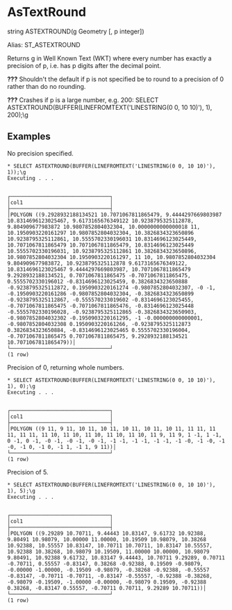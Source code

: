 # AsTextRound #

string ASTEXTROUND(g Geometry [, p integer])

Alias: ST_ASTEXTROUND

Returns g in Well Known Text (WKT) where every number has exactly a precision of p, i.e. has p digits after the decimal point.

**???** Shouldn't the default if p is not specified be to round to a precision of 0 rather than do no rounding.

**???** Crashes if p is a large number, e.g. 200: SELECT ASTEXTROUND(BUFFER(LINEFROMTEXT('LINESTRING(0 0, 10 10)'), 1), 200);\g

## Examples ##

No precision specified.

    * SELECT ASTEXTROUND(BUFFER(LINEFROMTEXT('LINESTRING(0 0, 10 10)'), 1));\g     
    Executing . . .


    ┌────────────────────────────────┐
    │col1                            │
    ├────────────────────────────────┤
    │POLYGON ((9.2928932188134521 10.7071067811865479, 9.4444297669803987 10.8314696123025467, 9.6173165676349122 10.9238795325112878, 9.804909677983872 10.9807852804032304, 10.0000000000000018 11, 10.1950903220161297 10.9807852804032304, 10.3826834323650896 10.9238795325112861, 10.5555702330196031 10.8314696123025449, 10.7071067811865479 10.7071067811865479, 10.8314696123025449 10.5555702330196031, 10.9238795325112861 10.3826834323650896, 10.9807852804032304 10.1950903220161297, 11 10, 10.9807852804032304 9.804909677983872, 10.9238795325112878 9.6173165676349122, 10.8314696123025467 9.4444297669803987, 10.7071067811865479 9.2928932188134521, 0.7071067811865475 -0.7071067811865475, 0.5555702330196012 -0.8314696123025459, 0.3826834323650888 -0.9238795325112872, 0.1950903220161274 -0.9807852804032307, -0 -1, -0.1950903220161286 -0.9807852804032304, -0.3826834323650899 -0.9238795325112867, -0.555570233019602 -0.8314696123025455, -0.7071067811865475 -0.7071067811865476, -0.8314696123025448 -0.5555702330196028, -0.9238795325112865 -0.3826834323650903, -0.9807852804032302 -0.1950903220161295, -1 -0.000000000000001, -0.9807852804032308 0.1950903220161266, -0.9238795325112873 0.3826834323650884, -0.8314696123025465 0.5555702330196004, -0.7071067811865475 0.7071067811865475, 9.2928932188134521 10.7071067811865479))│
    └────────────────────────────────┘
    (1 row)

Precision of 0, returning whole numbers.

    * SELECT ASTEXTROUND(BUFFER(LINEFROMTEXT('LINESTRING(0 0, 10 10)'), 1), 0);\g
    Executing . . .


    ┌────────────────────────────────┐
    │col1                            │
    ├────────────────────────────────┤
    │POLYGON ((9 11, 9 11, 10 11, 10 11, 10 11, 10 11, 10 11, 11 11, 11 11, 11 11, 11 10, 11 10, 11 10, 11 10, 11 10, 11 9, 11 9, 1 -1, 1 -1, 0 -1, 0 -1, -0 -1, -0 -1, -0 -1, -1 -1, -1 -1, -1 -1, -1 -0, -1 -0, -1 -0, -1 0, -1 0, -1 1, -1 1, 9 11))│
    └────────────────────────────────┘
    (1 row)

Precision of 5.

    * SELECT ASTEXTROUND(BUFFER(LINEFROMTEXT('LINESTRING(0 0, 10 10)'), 1), 5);\g
    Executing . . .


    ┌────────────────────────────────┐
    │col1                            │
    ├────────────────────────────────┤
    │POLYGON ((9.29289 10.70711, 9.44443 10.83147, 9.61732 10.92388, 9.80491 10.98079, 10.00000 11.00000, 10.19509 10.98079, 10.38268 10.92388, 10.55557 10.83147, 10.70711 10.70711, 10.83147 10.55557, 10.92388 10.38268, 10.98079 10.19509, 11.00000 10.00000, 10.98079 9.80491, 10.92388 9.61732, 10.83147 9.44443, 10.70711 9.29289, 0.70711 -0.70711, 0.55557 -0.83147, 0.38268 -0.92388, 0.19509 -0.98079, -0.00000 -1.00000, -0.19509 -0.98079, -0.38268 -0.92388, -0.55557 -0.83147, -0.70711 -0.70711, -0.83147 -0.55557, -0.92388 -0.38268, -0.98079 -0.19509, -1.00000 -0.00000, -0.98079 0.19509, -0.92388 0.38268, -0.83147 0.55557, -0.70711 0.70711, 9.29289 10.70711))│
    └────────────────────────────────┘
    (1 row)
